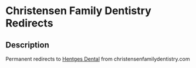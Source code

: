 # Christensen Family Dentistry Redirects

## Description

Permanent redirects to [Hentges Dental](https://hentgesdental.com) from christensenfamilydentistry.com